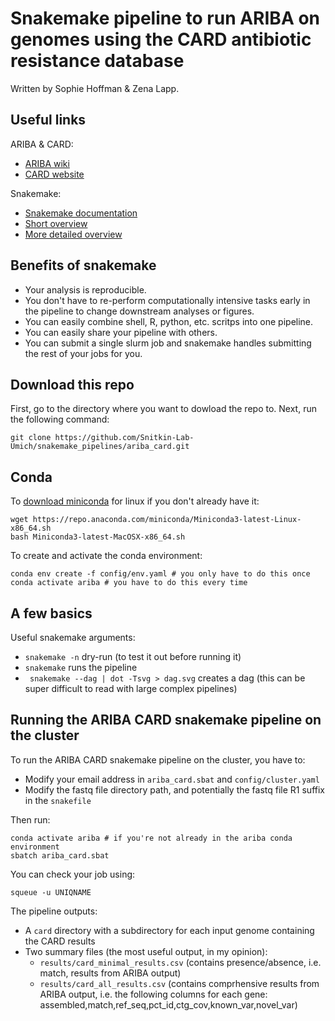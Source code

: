 # Snakemake pipeline to run ARIBA on genomes using the CARD antibiotic resistance database 

Written by Sophie Hoffman & Zena Lapp.

## Useful links

ARIBA & CARD:
- [ARIBA wiki](https://github.com/sanger-pathogens/ariba/wiki)
- [CARD website](https://card.mcmaster.ca/)

Snakemake:
- [Snakemake documentation](https://snakemake.readthedocs.io/en/stable/)
- [Short overview](https://slides.com/johanneskoester/snakemake-short#/)
- [More detailed overview](https://slides.com/johanneskoester/snakemake-tutorial#/)

## Benefits of snakemake
- Your analysis is reproducible.
- You don't have to re-perform computationally intensive tasks early in the pipeline to change downstream analyses or figures.
- You can easily combine shell, R, python, etc. scritps into one pipeline.
- You can easily share your pipeline with others.
- You can submit a single slurm job and snakemake handles submitting the rest of your jobs for you.

## Download this repo

First, go to the directory where you want to dowload the repo to. Next, run the following command:
```
git clone https://github.com/Snitkin-Lab-Umich/snakemake_pipelines/ariba_card.git
```

## Conda

To [download miniconda](https://docs.conda.io/en/latest/miniconda.html) for linux if you don't already have it:
```
wget https://repo.anaconda.com/miniconda/Miniconda3-latest-Linux-x86_64.sh
bash Miniconda3-latest-MacOSX-x86_64.sh
```

To create and activate the conda environment:
```
conda env create -f config/env.yaml # you only have to do this once
conda activate ariba # you have to do this every time 
```

## A few basics

Useful snakemake arguments:
- `snakemake -n` dry-run (to test it out before running it)
- `snakemake` runs the pipeline
- ` snakemake --dag | dot -Tsvg > dag.svg` creates a dag (this can be super difficult to read with large complex pipelines)

## Running the ARIBA CARD snakemake pipeline on the cluster

To run the ARIBA CARD snakemake pipeline on the cluster, you have to:
- Modify your email address in `ariba_card.sbat` and `config/cluster.yaml`
- Modify the fastq file directory path, and potentially the fastq file R1 suffix in the `snakefile`

Then run:
```
conda activate ariba # if you're not already in the ariba conda environment
sbatch ariba_card.sbat
```

You can check your job using:
```
squeue -u UNIQNAME
```

The pipeline outputs:
- A `card` directory with a subdirectory for each input genome containing the CARD results
- Two summary files (the most useful output, in my opinion):
  - `results/card_minimal_results.csv` (contains presence/absence, i.e. match,  results from ARIBA output)
  - `results/card_all_results.csv` (contains comprhensive results from  ARIBA output, i.e. the following columns for each gene: assembled,match,ref_seq,pct_id,ctg_cov,known_var,novel_var)
